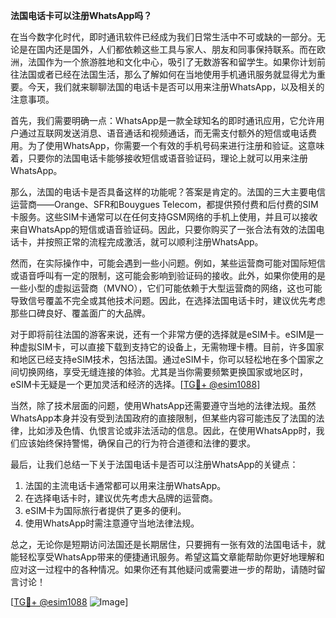 **法国电话卡可以注册WhatsApp吗？**

在当今数字化时代，即时通讯软件已经成为我们日常生活中不可或缺的一部分。无论是在国内还是国外，人们都依赖这些工具与家人、朋友和同事保持联系。而在欧洲，法国作为一个旅游胜地和文化中心，吸引了无数游客和留学生。如果你计划前往法国或者已经在法国生活，那么了解如何在当地使用手机通讯服务就显得尤为重要。今天，我们就来聊聊法国的电话卡是否可以用来注册WhatsApp，以及相关的注意事项。

首先，我们需要明确一点：WhatsApp是一款全球知名的即时通讯应用，它允许用户通过互联网发送消息、语音通话和视频通话，而无需支付额外的短信或电话费用。为了使用WhatsApp，你需要一个有效的手机号码来进行注册和验证。这意味着，只要你的法国电话卡能够接收短信或语音验证码，理论上就可以用来注册WhatsApp。

那么，法国的电话卡是否具备这样的功能呢？答案是肯定的。法国的三大主要电信运营商——Orange、SFR和Bouygues Telecom，都提供预付费和后付费的SIM卡服务。这些SIM卡通常可以在任何支持GSM网络的手机上使用，并且可以接收来自WhatsApp的短信或语音验证码。因此，只要你购买了一张合法有效的法国电话卡，并按照正常的流程完成激活，就可以顺利注册WhatsApp。

然而，在实际操作中，可能会遇到一些小问题。例如，某些运营商可能对国际短信或语音呼叫有一定的限制，这可能会影响到验证码的接收。此外，如果你使用的是一些小型的虚拟运营商（MVNO），它们可能依赖于大型运营商的网络，这也可能导致信号覆盖不完全或其他技术问题。因此，在选择法国电话卡时，建议优先考虑那些口碑良好、覆盖面广的大品牌。

对于即将前往法国的游客来说，还有一个非常方便的选择就是eSIM卡。eSIM是一种虚拟SIM卡，可以直接下载到支持它的设备上，无需物理卡槽。目前，许多国家和地区已经支持eSIM技术，包括法国。通过eSIM卡，你可以轻松地在多个国家之间切换网络，享受无缝连接的体验。尤其是当你需要频繁更换国家或地区时，eSIM卡无疑是一个更加灵活和经济的选择。[[TG💪+ @esim1088](https://t.me/s/esim1088)]

当然，除了技术层面的问题，使用WhatsApp还需要遵守当地的法律法规。虽然WhatsApp本身并没有受到法国政府的直接限制，但某些内容可能违反了法国的法律，比如涉及色情、仇恨言论或非法活动的信息。因此，在使用WhatsApp时，我们应该始终保持警惕，确保自己的行为符合道德和法律的要求。

最后，让我们总结一下关于法国电话卡是否可以注册WhatsApp的关键点：

1. 法国的主流电话卡通常都可以用来注册WhatsApp。
2. 在选择电话卡时，建议优先考虑大品牌的运营商。
3. eSIM卡为国际旅行者提供了更多的便利。
4. 使用WhatsApp时需注意遵守当地法律法规。

总之，无论你是短期访问法国还是长期居住，只要拥有一张有效的法国电话卡，就能轻松享受WhatsApp带来的便捷通讯服务。希望这篇文章能帮助你更好地理解和应对这一过程中的各种情况。如果你还有其他疑问或需要进一步的帮助，请随时留言讨论！

[[TG💪+ @esim1088](https://t.me/s/esim1088) ![Image](https://i.postimg.cc/4NQfJmqS/Snipaste-2025-05-13-00-14-12.png)]